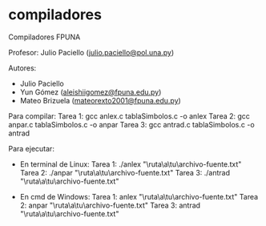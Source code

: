 compiladores
============

Compiladores FPUNA

Profesor: Julio Paciello (julio.paciello@pol.una.py)

Autores: 
- Julio Paciello
- Yun Gómez (aleishiigomez@fpuna.edu.py)
- Mateo Brizuela (mateorexto2001@fpuna.edu.py)

Para compilar: 
Tarea 1: gcc anlex.c tablaSimbolos.c -o anlex
Tarea 2: gcc anpar.c tablaSimbolos.c -o anpar
Tarea 3: gcc antrad.c tablaSimbolos.c -o antrad

Para ejecutar:
- En terminal de Linux:
Tarea 1: ./anlex "\ruta\a\tu\archivo-fuente.txt"
Tarea 2: ./anpar "\ruta\a\tu\archivo-fuente.txt"
Tarea 3: ./antrad "\ruta\a\tu\archivo-fuente.txt"

- En cmd de Windows:
Tarea 1: anlex "\ruta\a\tu\archivo-fuente.txt"
Tarea 2: anpar "\ruta\a\tu\archivo-fuente.txt"
Tarea 3: antrad "\ruta\a\tu\archivo-fuente.txt"
